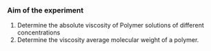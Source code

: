 ### Aim of the experiment
1. Determine the absolute viscosity of Polymer solutions of different concentrations
2. Determine the viscosity average molecular weight of a polymer.

